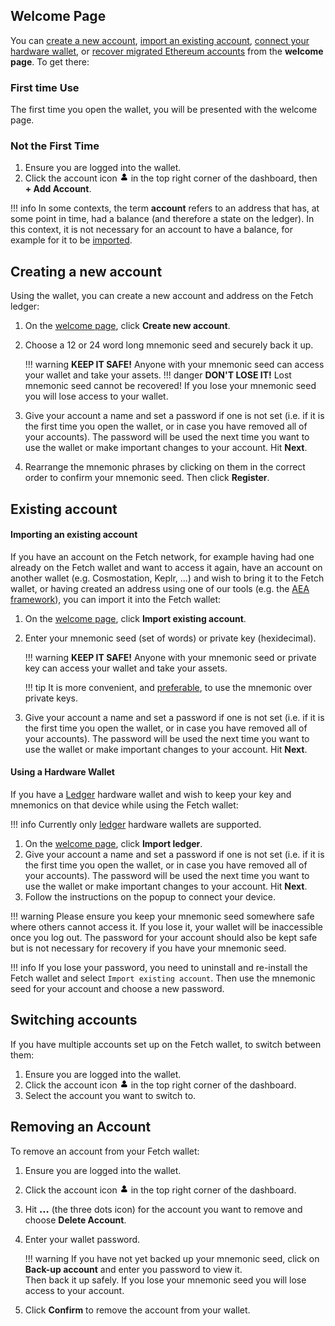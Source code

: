 ## Welcome Page

You can [create a new account](#creating-a-new-account), [import an existing account](#importing-an-existing-account), [connect your hardware wallet](#using-a-hardware-wallet), or [recover migrated Ethereum accounts](./migrate_erc20.md) from the **welcome page**. To get there: 

### First time Use

The first time you open the wallet, you will be presented with the welcome page. 

### Not the First Time

1. Ensure you are logged into the wallet.
2. Click the account icon ![Account icon](images/account.png) in the top right corner of the dashboard, then **+ Add Account**.

!!! info
    In some contexts, the term **account** refers to an address that has, at some point in time, had a balance (and therefore a state on the ledger). In this context, it is not necessary for an account to have a balance, for example for it to be [imported](#importing-an-existing-account).

## Creating a new account

Using the wallet, you can create a new account and address on the Fetch ledger:

1. On the [welcome page](#welcome-page), click **Create new account**.
2. Choose a 12 or 24 word long mnemonic seed and securely back it up.

    !!! warning
        **KEEP IT SAFE!** Anyone with your mnemonic seed can access your wallet and take your assets.
    !!! danger
        **DON'T LOSE IT!** Lost mnemonic seed cannot be recovered! If you lose your mnemonic seed you will lose access to your wallet.

3. Give your account a name and set a password if one is not set (i.e. if it is the first time you open the wallet, or in case you have removed all of your accounts). The password will be used the next time you want to use the wallet or make important changes to your account. Hit **Next**.
4. Rearrange the mnemonic phrases by clicking on them in the correct order to confirm your mnemonic seed. Then click **Register**.

## Existing account

#### Importing an existing account

If you have an account on the Fetch network, for example having had one already on the Fetch wallet and want to access it again, have an account on another wallet (e.g. Cosmostation, Keplr, ...) and wish to bring it to the Fetch wallet, or having created an address using one of our tools (e.g. the [AEA framework](https://docs.fetch.ai/aea)), you can import it into the Fetch wallet:

1. On the [welcome page](#welcome-page), click **Import existing account**.
2. Enter your mnemonic seed (set of words) or private key (hexidecimal).

    !!! warning
        **KEEP IT SAFE!** Anyone with your mnemonic seed or private key can access your wallet and take your assets.

    !!! tip
        It is more convenient, and [preferable](https://www.investopedia.com/terms/h/hd-wallet-hierarchical-deterministic-wallet.asp), to use the mnemonic over private keys.

3. Give your account a name and set a password if one is not set (i.e. if it is the first time you open the wallet, or in case you have removed all of your accounts). The password will be used the next time you want to use the wallet or make important changes to your account. Hit **Next**.

#### Using a Hardware Wallet

If you have a [Ledger](https://www.ledger.com/) hardware wallet and wish to keep your key and mnemonics on that device while using the Fetch wallet:

!!! info
    Currently only [ledger](https://www.ledger.com/) hardware wallets are supported.

1. On the [welcome page](#welcome-page), click **Import ledger**.
2. Give your account a name and set a password if one is not set (i.e. if it is the first time you open the wallet, or in case you have removed all of your accounts). The password will be used the next time you want to use the wallet or make important changes to your account. Hit **Next**.
3. Follow the instructions on the popup to connect your device.

!!! warning
    Please ensure you keep your mnemonic seed somewhere safe where others cannot access it. If you lose it, your wallet will be inaccessible once you log out. The password for your account should also be kept safe but is not necessary for recovery if you have your mnemonic seed.

!!! info
    If you lose your password, you need to uninstall and re-install the Fetch wallet and select `Import existing account`. Then use the mnemonic seed for your account and choose a new password.


## Switching accounts

If you have multiple accounts set up on the Fetch wallet, to switch between them: 

1. Ensure you are logged into the wallet. 
2. Click the account icon ![Account icon](images/account.png) in the top right corner of the dashboard. 
3. Select the account you want to switch to.

## Removing an Account

To remove an account from your Fetch wallet:

1. Ensure you are logged into the wallet.
2. Click the account icon ![Account icon](images/account.png) in the top right corner of the dashboard.
3. Hit <b style="vertical-align: text-bottom;font-weight: 900;">...</b> (the three dots icon) for the account you want to remove and choose **Delete Account**. 
4. Enter your wallet password.

    !!! warning
        If you have not yet backed up your mnemonic seed, click on **Back-up account** and enter you password to view it.<br />
        Then back it up safely. If you lose your mnemonic seed you will lose access to your account.

5. Click **Confirm** to remove the account from your wallet.
